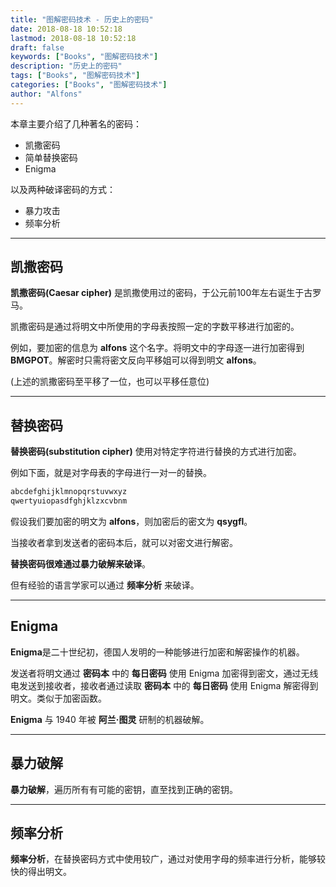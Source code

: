 ```yaml
---
title: "图解密码技术 - 历史上的密码"
date: 2018-08-18 10:52:18
lastmod: 2018-08-18 10:52:18
draft: false
keywords: ["Books", "图解密码技术"]
description: "历史上的密码"
tags: ["Books", "图解密码技术"]
categories: ["Books", "图解密码技术"]
author: "Alfons"
---
```


本章主要介绍了几种著名的密码：

- 凯撒密码
- 简单替换密码
- Enigma

以及两种破译密码的方式：

- 暴力攻击
- 频率分析

<!--more-->

----

## 凯撒密码

**凯撒密码(Caesar cipher)** 是凯撒使用过的密码，于公元前100年左右诞生于古罗马。

凯撒密码是通过将明文中所使用的字母表按照一定的字数平移进行加密的。

例如，要加密的信息为 **alfons** 这个名字。将明文中的字母逐一进行加密得到 **BMGPOT**。解密时只需将密文反向平移姐可以得到明文 **alfons**。

(上述的凯撒密码至平移了一位，也可以平移任意位)

----

## 替换密码

**替换密码(substitution cipher)** 使用对特定字符进行替换的方式进行加密。

例如下面，就是对字母表的字母进行一对一的替换。

```c
abcdefghijklmnopqrstuvwxyz
qwertyuiopasdfghjklzxcvbnm
```

假设我们要加密的明文为 **alfons**，则加密后的密文为 **qsygfl**。

当接收者拿到发送者的密码本后，就可以对密文进行解密。

**替换密码很难通过暴力破解来破译**。

但有经验的语言学家可以通过 **频率分析** 来破译。

----

## Enigma

**Enigma**是二十世纪初，德国人发明的一种能够进行加密和解密操作的机器。

发送者将明文通过 **密码本** 中的 **每日密码** 使用 Enigma 加密得到密文，通过无线电发送到接收者，接收者通过读取 **密码本** 中的 **每日密码** 使用 Enigma 解密得到明文。类似于加密函数。

**Enigma** 与 1940 年被 **阿兰·图灵** 研制的机器破解。

----

## 暴力破解

**暴力破解**，遍历所有有可能的密钥，直至找到正确的密钥。

----

## 频率分析

**频率分析**，在替换密码方式中使用较广，通过对使用字母的频率进行分析，能够较快的得出明文。